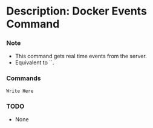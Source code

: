 # Description: Docker Events Command

### Note
* This command gets real time events from the server.
* Equivalent to ``.

### Commands
```
Write Here
```

### TODO
* None
